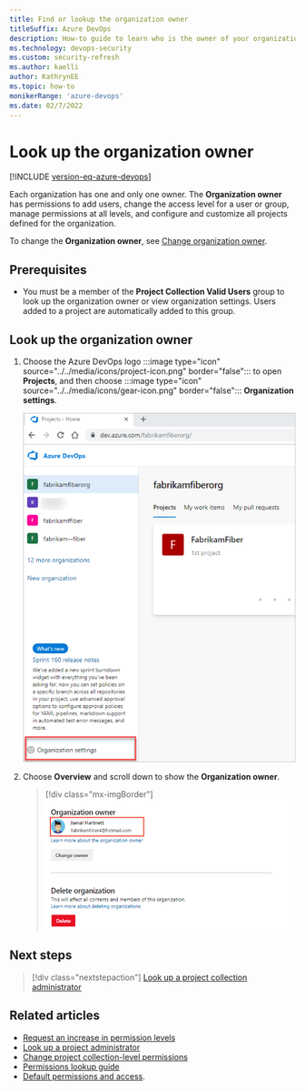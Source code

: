 ```yaml
---
title: Find or lookup the organization owner 
titleSuffix: Azure DevOps
description: How-to guide to learn who is the owner of your organization   
ms.technology: devops-security
ms.custom: security-refresh
ms.author: kaelli
author: KathrynEE
ms.topic: how-to
monikerRange: 'azure-devops'
ms.date: 02/7/2022
---
```


# Look up the organization owner

[!INCLUDE [version-eq-azure-devops](../../includes/version-eq-azure-devops.md)]

Each organization has one and only one owner. The **Organization owner** has permissions to add users, change the access level for a user or group, manage permissions at all levels, and configure and customize all projects defined for the organization.  

To change the **Organization owner**, see [Change organization owner](../accounts/change-organization-ownership.md). 

## Prerequisites

* You must be a member of the **Project Collection Valid Users** group to look up the organization owner or view organization settings. Users added to a project are automatically added to this group. 
 

<a name="find-owner"></a>

## Look up the organization owner 

1. Choose the Azure DevOps logo :::image type="icon" source="../../media/icons/project-icon.png" border="false"::: to open **Projects**, and then choose :::image type="icon" source="../../media/icons/gear-icon.png" border="false"::: **Organization settings**. 

	![Open organization settings](../../media/open-organization-settings-preview.png)  

2. Choose **Overview** and scroll down to show the **Organization owner**.

   > [!div class="mx-imgBorder"]  
   > ![Organization settings, Organization owner](../../media/settings/organization-settings-info.png)

 
## Next steps

> [!div class="nextstepaction"]
> [Look up a project collection administrator](look-up-project-collection-administrators.md)

## Related articles

- [Request an increase in permission levels](request-changes-permissions.md)
- [Look up a project administrator](look-up-project-administrators.md)
- [Change project collection-level permissions](change-organization-collection-level-permissions.md)
- [Permissions lookup guide](permissions-lookup-guide.md)
- [Default permissions and access](permissions-access.md).
